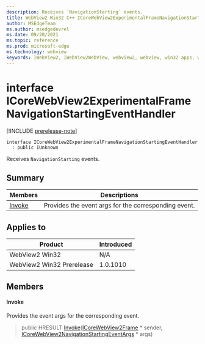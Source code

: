 ```yaml
---
description: Receives `NavigationStarting` events.
title: WebView2 Win32 C++ ICoreWebView2ExperimentalFrameNavigationStartingEventHandler
author: MSEdgeTeam
ms.author: msedgedevrel
ms.date: 09/20/2021
ms.topic: reference
ms.prod: microsoft-edge
ms.technology: webview
keywords: IWebView2, IWebView2WebView, webview2, webview, win32 apps, win32, edge, ICoreWebView2, ICoreWebView2Controller, browser control, edge html, ICoreWebView2ExperimentalFrameNavigationStartingEventHandler
---
```


# interface ICoreWebView2ExperimentalFrameNavigationStartingEventHandler

[!INCLUDE [prerelease-note](../includes/prerelease-note.md)]

```
interface ICoreWebView2ExperimentalFrameNavigationStartingEventHandler
  : public IUnknown
```

Receives `NavigationStarting` events.

## Summary

 Members                        | Descriptions
--------------------------------|---------------------------------------------
[Invoke](#invoke) | Provides the event args for the corresponding event.

## Applies to

Product                         | Introduced
--------------------------------|---------------------------------------------
WebView2 Win32            |    N/A
WebView2 Win32 Prerelease |    1.0.1010

## Members

#### Invoke

Provides the event args for the corresponding event.

> public HRESULT [Invoke](#invoke)([ICoreWebView2Frame](icorewebview2frame.md) * sender, [ICoreWebView2NavigationStartingEventArgs](icorewebview2navigationstartingeventargs.md) * args)

